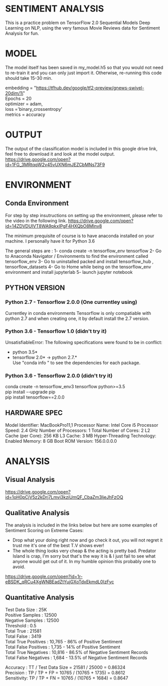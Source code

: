 # SENTIMENT ANALYSIS
This is a practice problem on TensorFlow 2.0 Sequential Models Deep Learning on NLP, using the very famous Movie Reviews data for Sentiment Analysis for fun.

# MODEL
The model itself has been saved in my_model.h5 so that you would not need to re-train it and you can only just import it. Otherwise, re-running this code should take 15-30 min.

embedding  = \"https://tfhub.dev/google/tf2-preview/gnews-swivel-20dim/1\" <br />
Epochs     = 20                                                            <br />
optimizer  = adam,                                                         <br />
loss       ='binary_crossentropy'                                          <br />
metrics    = accuracy                                                      <br />

# OUTPUT
The output of the classification model is included in this google drive link, feel free to download it and look at the model output. 
https://drive.google.com/open?id=1FG_3MRtqqW2v45vUXN6mJEZCbMNs73F9

# ENVIRONMENT
## Conda Environment
For step by step insutructions on setting up the environment, please refer to the video in the following link.
https://drive.google.com/open?id=14ZDVDUIVT8WA9pkxIPgF4HXQbO8Mlnv8

The minimum prequisite of course is to have anaconda installed on your machine. I personally have it for Python 3.6

The general steps are : 
1- conda create -n tensorflow_env tensorflow
2- Go to Anaconda Navigator / Environments to find the environment called tensorflow_env
3- Go to uninstalled packed and install tensorflow_hub , tensorflow_datasets
4- Go to Home while being on the tensorflow_env environment and install jupyterlab
5- launch jupyter notebook 

## PYTHON VERSION
### Python 2.7 - Tensorflow 2.0.0 (One currentley using)
Currentley in conda environments Tensorflow is only compatiable with python 2.7 and when creating one, it by default install the 2.7 version. 

### Python 3.6 - Tensorflow 1.0 (didn't try it)
UnsatisfiableError: The following specifications were found to be in conflict:
  - python 3.5*                     <br />
  - tensorflow 2.0* -> python 2.7.* <br />
Use "conda info <package>" to see the dependencies for each package. 

### Python 3.6 - Tensorflow 2.0.0 (didn't try it)
conda create -n tensorflow_env3 tensorflow python>=3.5 <br />
pip install --upgrade pip                              <br />
pip install tensorflow==2.0.0                          <br />

## HARDWARE SPEC
Model Identifier:	MacBookPro11,1
Processor Name:	Intel Core i5
Processor Speed:	2.4 GHz
Number of Processors:	1
Total Number of Cores:	2
L2 Cache (per Core):	256 KB
L3 Cache:	3 MB
Hyper-Threading Technology:	Enabled
Memory:	8 GB
Boot ROM Version:	156.0.0.0.0

# ANALYSIS

## Visual Analysis
https://drive.google.com/open?id=1oH0pCjV5z2kDrj7Lmvj3kziUmQF_CbaZm3ljeJhFzOQ

## Qualitative Analysis
The analysis is included in the links below but here are some examples of Sentiment Scoring on Extreme Cases: 

- Drop what your doing right now and go check it out, you will not regret it trust me it's one of the best T.V shows ever!
- The whole thing looks very cheap & the acting is pretty bad. Predator Island is crap, I'm sorry but that's the way it is & I just fail to see what anyone would get out of it. In my humble opinion this probably one to avoid.

https://drive.google.com/open?id=1r-eBSDK_qRCu4XgWNBEadZtYujGXoTdxEkmdL0IzFyc

## Quantitative Analysis
Test Data Size               :  25K    <br />
Positive Samples             : 12500   <br />
Negative Samples             : 12500   <br />
Threshold                    :  0.5    <br />
Total True                   :  21581  <br />
Total False                  : 3419    <br />
Total True  Positives        : 10,765      -  86%           of Positive Sentiment  <br />
Total False Positives        : 1,735       - 14%            of Positive Sentiment  <br />
Total True Negatives         : 10,816      - 86.5%          of Negative Sentiment Records  <br />
Total False Negatives        :  1,684      - 13.5%          of Negative Sentiment Records  <br />

Accuracy : TT  / Test Data Size  =  21581   / 25000           = 0.86324  <br />
Precision : TP  / TP + FP        =  10765   / (10765 + 1735)  = 0.8612   <br />
Sensitivity: TP / TP + FN        =   10765 /   (10765 + 1684) = 0.8647   <br />

